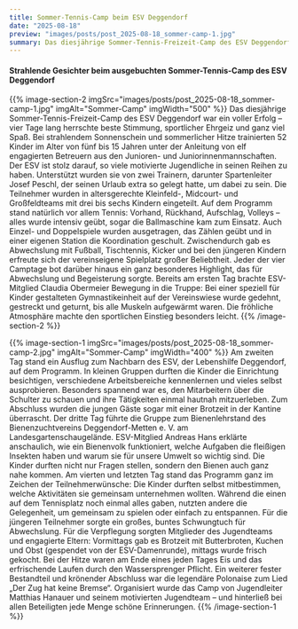 ```yaml
---
title: Sommer-Tennis-Camp beim ESV Deggendorf
date: "2025-08-18"
preview: "images/posts/post_2025-08-18_sommer-camp-1.jpg"
summary: Das diesjährige Sommer-Tennis-Freizeit-Camp des ESV Deggendorf war ein voller Erfolg – vier Tage lang herrschte beste Stimmung, sportlicher Ehrgeiz und ganz viel Spaß. Bei strahlendem Son...
---
```


#### Strahlende Gesichter beim ausgebuchten Sommer-Tennis-Camp des ESV Deggendorf

{{% image-section-2 imgSrc="images/posts/post_2025-08-18_sommer-camp-1.jpg" imgAlt="Sommer-Camp" imgWidth="500" %}}
Das diesjährige Sommer-Tennis-Freizeit-Camp des ESV Deggendorf war ein voller Erfolg – vier Tage lang herrschte beste Stimmung, sportlicher Ehrgeiz und ganz viel Spaß. Bei strahlendem Sonnenschein und sommerlicher Hitze trainierten 52 Kinder im Alter von fünf bis 15 Jahren unter der Anleitung von elf engagierten Betreuern aus den Junioren- und Juniorinnenmannschaften. Der ESV ist stolz darauf, so viele motivierte Jugendliche in seinen Reihen zu haben. Unterstützt wurden sie von zwei Trainern, darunter Spartenleiter Josef Peschl, der seinen Urlaub extra so gelegt hatte, um dabei zu sein.
Die Teilnehmer wurden in altersgerechte Kleinfeld-, Midcourt- und Großfeldteams mit drei bis sechs Kindern eingeteilt. Auf dem Programm stand natürlich vor allem Tennis: Vorhand, Rückhand, Aufschlag, Volleys – alles wurde intensiv geübt, sogar die Ballmaschine kam zum Einsatz. Auch Einzel- und Doppelspiele wurden ausgetragen, das Zählen geübt und in einer eigenen Station die Koordination geschult. Zwischendurch gab es Abwechslung mit Fußball, Tischtennis, Kicker und bei den jüngeren Kindern erfreute sich der vereinseigene Spielplatz großer Beliebtheit.
Jeder der vier Camptage bot darüber hinaus ein ganz besonderes Highlight, das für Abwechslung und Begeisterung sorgte. Bereits am ersten Tag brachte ESV-Mitglied Claudia Obermeier Bewegung in die Truppe: Bei einer speziell für Kinder gestalteten Gymnastikeinheit auf der Vereinswiese wurde gedehnt, gestreckt und geturnt, bis alle Muskeln aufgewärmt waren. Die fröhliche Atmosphäre machte den sportlichen Einstieg besonders leicht.
{{% /image-section-2 %}}

{{% image-section-1 imgSrc="images/posts/post_2025-08-18_sommer-camp-2.jpg" imgAlt="Sommer-Camp" imgWidth="400" %}}
Am zweiten Tag stand ein Ausflug zum Nachbarn des ESV, der Lebenshilfe Deggendorf, auf dem Programm. In kleinen Gruppen durften die Kinder die Einrichtung besichtigen, verschiedene Arbeitsbereiche kennenlernen und vieles selbst ausprobieren. Besonders spannend war es, den Mitarbeitern über die Schulter zu schauen und ihre Tätigkeiten einmal hautnah mitzuerleben. Zum Abschluss wurden die jungen Gäste sogar mit einer Brotzeit in der Kantine überrascht.
Der dritte Tag führte die Gruppe zum Bienenlehrstand des Bienenzuchtvereins Deggendorf-Metten e. V. am Landesgartenschaugelände. ESV-Mitglied Andreas Hans erklärte anschaulich, wie ein Bienenvolk funktioniert, welche Aufgaben die fleißigen Insekten haben und warum sie für unsere Umwelt so wichtig sind. Die Kinder durften nicht nur Fragen stellen, sondern den Bienen auch ganz nahe kommen.
Am vierten und letzten Tag stand das Programm ganz im Zeichen der Teilnehmerwünsche: Die Kinder durften selbst mitbestimmen, welche Aktivitäten sie gemeinsam unternehmen wollten. Während die einen auf dem Tennisplatz noch einmal alles gaben, nutzten andere die Gelegenheit, um gemeinsam zu spielen oder einfach zu entspannen. Für die jüngeren Teilnehmer sorgte ein großes, buntes Schwungtuch für Abwechslung.
Für die Verpflegung sorgten Mitglieder des Jugendteams und engagierte Eltern: Vormittags gab es Brotzeit mit Butterbroten, Kuchen und Obst (gespendet von der ESV-Damenrunde), mittags wurde frisch gekocht. Bei der Hitze waren am Ende eines jeden Tages Eis und das erfrischende Laufen durch den Wassersprenger Pflicht.
Ein weiterer fester Bestandteil und krönender Abschluss war die legendäre Polonaise zum Lied „Der Zug hat keine Bremse“. Organisiert wurde das Camp von Jugendleiter Matthias Hanauer und seinem motivierten Jugendteam – und hinterließ bei allen Beteiligten jede Menge schöne Erinnerungen.
{{% /image-section-1 %}}
